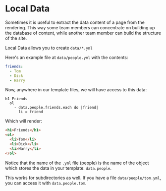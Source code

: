 # Local Data

Sometimes it is useful to extract the data content of a page from the rendering.
This way some team members can concentrate on building up the database of content,
while another team member can build the structure of the site.

Local Data allows you to create `data/*.yml`

Here's an example file at `data/people.yml` with the contents:

``` yaml
friends:
  - Tom
  - Dick
  - Harry
```

Now, anywhere in our template files, we will have access to this data:

``` slim
h1 Friends
  ol
    - data.people.friends.each do |friend|
      li = friend
```

Which will render:

``` html
<h1>Friends</h1>
<ol>
  <li>Tom</li>
  <li>Dick</li>
  <li>Harry</li>
</ol>
```

Notice that the name of the `.yml` file (people) is the name of the object which
stores the data in your template: `data.people`.

This works for subdirectories as well.
If you have a file `data/people/tom.yml`, you can access it with `data.people.tom`.
